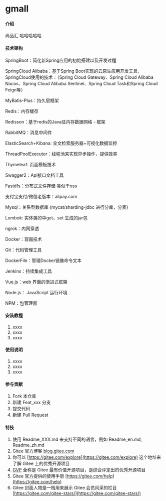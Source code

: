 # gmall

#### 介绍
尚品汇
哈哈哈哈哈

#### 技术架构
SpringBoot：简化新Spring应用的初始搭建以及开发过程

SpringCloud Alibaba：基于Spring Boot实现的云原生应用开发工具，SpringCloud使用的技术：（Spring Cloud Gateway、Spring Cloud Alibaba Nacos、Spring Cloud Alibaba Sentinel、Spring Cloud Task和Spring Cloud Feign等）

MyBatis-Plus：持久层框架

Redis：内存缓存

Redisson：基于redis的Java驻内存数据网格 - 框架

RabbitMQ：消息中间件

ElasticSearch+Kibana: 全文检索服务器+可视化数据监控

ThreadPoolExecutor：线程池来实现异步操作，提供效率

Thymeleaf: 页面模板技术

Swagger2：Api接口文档工具

Fastdfs：分布式文件存储 类似于oss

支付宝支付/微信老版本：alipay.com

Mysql：关系型数据库 {mycat/sharding-jdbc 进行分库，分表}

Lombok: 实体类的中get，set 生成的jar包

ngrok：内网穿透

Docker：容器技术

Git：代码管理工具

DockerFile：管理Docker镜像命令文本

Jenkins：持续集成工具

Vue.js：web 界面的渐进式框架

Node.js： JavaScript 运行环境

NPM：包管理器


#### 安装教程

1.  xxxx
2.  xxxx
3.  xxxx

#### 使用说明

1.  xxxx
2.  xxxx
3.  xxxx

#### 参与贡献

1.  Fork 本仓库
2.  新建 Feat_xxx 分支
3.  提交代码
4.  新建 Pull Request


#### 特技

1.  使用 Readme\_XXX.md 来支持不同的语言，例如 Readme\_en.md, Readme\_zh.md
2.  Gitee 官方博客 [blog.gitee.com](https://blog.gitee.com)
3.  你可以 [https://gitee.com/explore](https://gitee.com/explore) 这个地址来了解 Gitee 上的优秀开源项目
4.  [GVP](https://gitee.com/gvp) 全称是 Gitee 最有价值开源项目，是综合评定出的优秀开源项目
5.  Gitee 官方提供的使用手册 [https://gitee.com/help](https://gitee.com/help)
6.  Gitee 封面人物是一档用来展示 Gitee 会员风采的栏目 [https://gitee.com/gitee-stars/](https://gitee.com/gitee-stars/)
